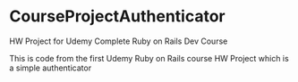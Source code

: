 # CourseProjectAuthenticator
HW Project for Udemy Complete Ruby on Rails Dev Course

This is code from the first Udemy Ruby on Rails course HW Project which is a simple authenticator

